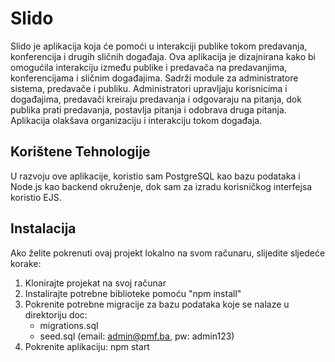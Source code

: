 # Slido

Slido je aplikacija koja će pomoći u interakciji publike tokom predavanja, konferencija i drugih sličnih događaja.
Ova aplikacija je dizajnirana kako bi omogućila interakciju između publike i predavača na predavanjima, konferencijama i sličnim događajima. 
Sadrži module za administratore sistema, predavače i publiku. Administratori upravljaju korisnicima i događajima, predavači kreiraju predavanja i odgovaraju na pitanja, dok publika prati predavanja, postavlja pitanja i odobrava druga pitanja. Aplikacija olakšava organizaciju i interakciju tokom događaja.

## Korištene Tehnologije

U razvoju ove aplikacije, koristio sam PostgreSQL kao bazu podataka i Node.js kao backend okruženje, dok sam za izradu korisničkog interfejsa koristio EJS.

## Instalacija

Ako želite pokrenuti ovaj projekt lokalno na svom računaru, slijedite sljedeće korake:

1. Klonirajte projekat na svoj računar
3. Instalirajte potrebne biblioteke pomoću "npm install"
4. Pokrenite potrebne migracije za bazu podataka koje se nalaze u direktoriju doc:
   - migrations.sql
   - seed.sql (email: admin@pmf.ba, pw: admin123)
5. Pokrenite aplikaciju:
   npm start
